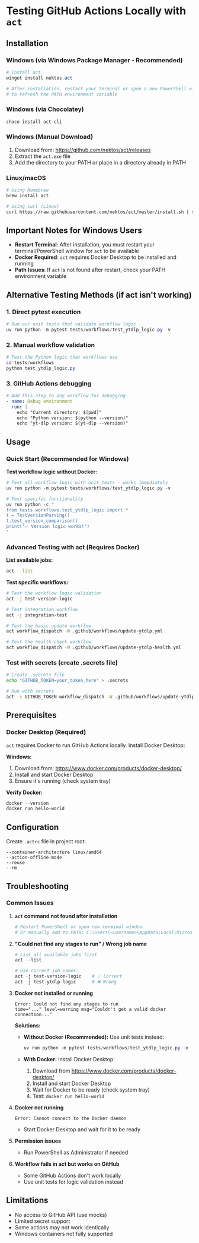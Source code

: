 # Testing GitHub Actions Locally with `act`

## Installation

### Windows (via Windows Package Manager - Recommended)
```powershell
# Install act
winget install nektos.act

# After installation, restart your terminal or open a new PowerShell window
# to refresh the PATH environment variable
```

### Windows (via Chocolatey)
```powershell
choco install act-cli
```

### Windows (Manual Download)
1. Download from: https://github.com/nektos/act/releases
2. Extract the `act.exe` file
3. Add the directory to your PATH or place in a directory already in PATH

### Linux/macOS
```bash
# Using Homebrew
brew install act

# Using curl (Linux)
curl https://raw.githubusercontent.com/nektos/act/master/install.sh | sudo bash
```

## Important Notes for Windows Users

- **Restart Terminal**: After installation, you must restart your terminal/PowerShell window for `act` to be available
- **Docker Required**: `act` requires Docker Desktop to be installed and running
- **Path Issues**: If `act` is not found after restart, check your PATH environment variable

## Alternative Testing Methods (if act isn't working)

### 1. Direct pytest execution
```powershell
# Run our unit tests that validate workflow logic
uv run python -m pytest tests/workflows/test_ytdlp_logic.py -v
```

### 2. Manual workflow validation
```powershell
# Test the Python logic that workflows use
cd tests/workflows
python test_ytdlp_logic.py
```

### 3. GitHub Actions debugging
```yaml
# Add this step to any workflow for debugging
- name: Debug environment
  run: |
    echo "Current directory: $(pwd)"
    echo "Python version: $(python --version)"
    echo "yt-dlp version: $(yt-dlp --version)"
```

## Usage

### Quick Start (Recommended for Windows)

**Test workflow logic without Docker:**
```powershell
# Test all workflow logic with unit tests - works immediately
uv run python -m pytest tests/workflows/test_ytdlp_logic.py -v

# Test specific functionality
uv run python -c "
from tests.workflows.test_ytdlp_logic import *
t = TestVersionParsing()
t.test_version_comparison()
print('✅ Version logic works!')
"
```

### Advanced Testing with act (Requires Docker)

**List available jobs:**
```bash
act --list
```

**Test specific workflows:**
```bash
# Test the workflow logic validation
act -j test-version-logic

# Test integration workflow
act -j integration-test

# Test the basic update workflow
act workflow_dispatch -W .github/workflows/update-ytdlp.yml

# Test the health check workflow
act workflow_dispatch -W .github/workflows/update-ytdlp-health.yml
```

### Test with secrets (create .secrets file)
```bash
# Create .secrets file
echo "GITHUB_TOKEN=your_token_here" > .secrets

# Run with secrets
act -s GITHUB_TOKEN workflow_dispatch -W .github/workflows/update-ytdlp.yml
```

## Prerequisites

### Docker Desktop (Required)
`act` requires Docker to run GitHub Actions locally. Install Docker Desktop:

**Windows:**
1. Download from: https://www.docker.com/products/docker-desktop/
2. Install and start Docker Desktop
3. Ensure it's running (check system tray)

**Verify Docker:**
```powershell
docker --version
docker run hello-world
```

## Configuration

Create `.actrc` file in project root:
```
--container-architecture linux/amd64
--action-offline-mode
--reuse
--rm
```

## Troubleshooting

### Common Issues

1. **`act` command not found after installation**
   ```powershell
   # Restart PowerShell or open new terminal window
   # Or manually add to PATH: C:\Users\<username>\AppData\Local\Microsoft\WinGet\Packages\nektos.act_Microsoft.Winget.Source_8wekyb3d8bbwe
   ```

2. **"Could not find any stages to run" / Wrong job name**
   ```powershell
   # List all available jobs first
   act --list

   # Use correct job names:
   act -j test-version-logic    # ✅ Correct
   act -j test-ytdlp-logic      # ❌ Wrong
   ```

3. **Docker not installed or running**
   ```
   Error: Could not find any stages to run
   time="..." level=warning msg="Couldn't get a valid docker connection..."
   ```

   **Solutions:**
   - **Without Docker (Recommended):** Use unit tests instead:
     ```powershell
     uv run python -m pytest tests/workflows/test_ytdlp_logic.py -v
     ```

   - **With Docker:** Install Docker Desktop:
     1. Download from https://www.docker.com/products/docker-desktop/
     2. Install and start Docker Desktop
     3. Wait for Docker to be ready (check system tray)
     4. Test: `docker run hello-world`

2. **Docker not running**
   ```
   Error: Cannot connect to the Docker daemon
   ```
   - Start Docker Desktop and wait for it to be ready

3. **Permission issues**
   - Run PowerShell as Administrator if needed

4. **Workflow fails in act but works on GitHub**
   - Some GitHub Actions don't work locally
   - Use unit tests for logic validation instead

## Limitations
- No access to GitHub API (use mocks)
- Limited secret support
- Some actions may not work identically
- Windows containers not fully supported
